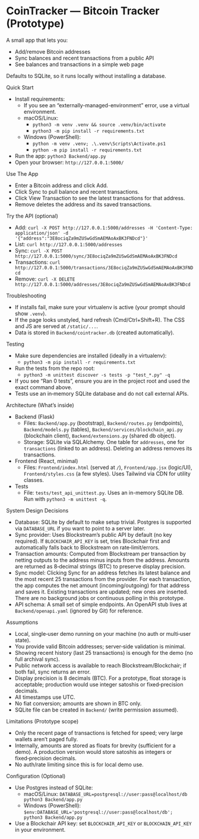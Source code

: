 # CoinTracker — Bitcoin Tracker (Prototype)

A small app that lets you:
- Add/remove Bitcoin addresses
- Sync balances and recent transactions from a public API
- See balances and transactions in a simple web page

Defaults to SQLite, so it runs locally without installing a database.

Quick Start
- Install requirements:
  - If you see an “externally-managed-environment” error, use a virtual environment.
  - macOS/Linux:
    - `python3 -m venv .venv && source .venv/bin/activate`
    - `python3 -m pip install -r requirements.txt`
  - Windows (PowerShell):
    - `python -m venv .venv; .\.venv\Scripts\Activate.ps1`
    - `python -m pip install -r requirements.txt`
- Run the app: `python3 Backend/app.py`
- Open your browser: `http://127.0.0.1:5000/`

Use The App
- Enter a Bitcoin address and click Add.
- Click Sync to pull balance and recent transactions.
- Click View Transaction to see the latest transactions for that address.
- Remove deletes the address and its saved transactions.

Try the API (optional)
- Add: `curl -X POST http://127.0.0.1:5000/addresses -H 'Content-Type: application/json' -d '{"address":"3E8ociqZa9mZUSwGdSmAEMAoAxBK3FNDcd"}'`
- List: `curl http://127.0.0.1:5000/addresses`
- Sync: `curl -X POST http://127.0.0.1:5000/sync/3E8ociqZa9mZUSwGdSmAEMAoAxBK3FNDcd`
- Transactions: `curl http://127.0.0.1:5000/transactions/3E8ociqZa9mZUSwGdSmAEMAoAxBK3FNDcd`
- Remove: `curl -X DELETE http://127.0.0.1:5000/addresses/3E8ociqZa9mZUSwGdSmAEMAoAxBK3FNDcd`

Troubleshooting
- If installs fail, make sure your virtualenv is active (your prompt should show `.venv`).
- If the page looks unstyled, hard refresh (Cmd/Ctrl+Shift+R). The CSS and JS are served at `/static/...`.
- Data is stored in `Backend/cointracker.db` (created automatically).

Testing
- Make sure dependencies are installed (ideally in a virtualenv):
  - `python3 -m pip install -r requirements.txt`
- Run the tests from the repo root:
  - `python3 -m unittest discover -s tests -p "test_*.py" -q`
- If you see “Ran 0 tests”, ensure you are in the project root and used the exact command above.
- Tests use an in‑memory SQLite database and do not call external APIs.

Architecture (What’s inside)
- Backend (Flask)
  - Files: `Backend/app.py` (bootstrap), `Backend/routes.py` (endpoints), `Backend/models.py` (tables), `Backend/services/blockchain_api.py` (blockchain client), `Backend/extensions.py` (shared db object).
  - Storage: SQLite via SQLAlchemy. One table for `addresses`, one for `transactions` (linked to an address). Deleting an address removes its transactions.
- Frontend (React, minimal)
  - Files: `Frontend/index.html` (served at `/`), `Frontend/app.jsx` (logic/UI), `Frontend/styles.css` (a few styles). Uses Tailwind via CDN for utility classes.
- Tests
  - File: `tests/test_api_unittest.py`. Uses an in-memory SQLite DB. Run with `python3 -m unittest -q`.

System Design Decisions
- Database: SQLite by default to make setup trivial. Postgres is supported via `DATABASE_URL` if you want to point to a server later.
- Sync provider: Uses Blockstream’s public API by default (no key required). If `BLOCKCHAIR_API_KEY` is set, tries Blockchair first and automatically falls back to Blockstream on rate‑limit/errors.
- Transaction amounts: Computed from Blockstream per transaction by netting outputs to the address minus inputs from the address. Amounts are returned as 8‑decimal strings (BTC) to preserve display precision.
- Sync model: Clicking Sync for an address fetches its latest balance and the most recent 25 transactions from the provider. For each transaction, the app computes the net amount (incoming/outgoing) for that address and saves it. Existing transactions are updated; new ones are inserted. There are no background jobs or continuous polling in this prototype.
- API schema: A small set of simple endpoints. An OpenAPI stub lives at `Backend/openapi.yaml` (ignored by Git) for reference.

Assumptions
- Local, single‑user demo running on your machine (no auth or multi‑user state).
- You provide valid Bitcoin addresses; server‑side validation is minimal.
- Showing recent history (last 25 transactions) is enough for the demo (no full archival sync).
- Public network access is available to reach Blockstream/Blockchair; if both fail, sync returns an error.
- Display precision is 8 decimals (BTC). For a prototype, float storage is acceptable; production would use integer satoshis or fixed‑precision decimals.
- All timestamps use UTC.
- No fiat conversion; amounts are shown in BTC only.
- SQLite file can be created in `Backend/` (write permission assumed).

Limitations (Prototype scope)
- Only the recent page of transactions is fetched for speed; very large wallets aren’t paged fully.
- Internally, amounts are stored as floats for brevity (sufficient for a demo). A production version would store satoshis as integers or fixed‑precision decimals.
- No auth/rate limiting since this is for local demo use.

Configuration (Optional)
- Use Postgres instead of SQLite:
  - macOS/Linux: `DATABASE_URL=postgresql://user:pass@localhost/db python3 Backend/app.py`
  - Windows (PowerShell): `$env:DATABASE_URL='postgresql://user:pass@localhost/db'; python3 Backend/app.py`
- Use a Blockchair API key: set `BLOCKCHAIR_API_KEY` or `BLOCKCHAIN_API_KEY` in your environment.
